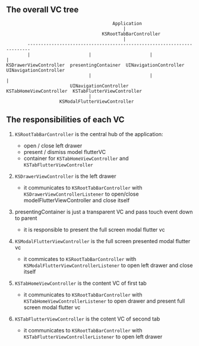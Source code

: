 ## The overall VC tree


```
                                        Application
                                            |
                                    KSRootTabBarController
                                            |
        -----------------------------------------------------------------------
        |                      |                      |                       |
KSDrawerViewController  presentingContainer  UINavigationController  UINavigationController
                               |                      |                       | 
                        UINavigationController  KSTabHomeViewController  KSTabFlutterViewController
                               |
                    KSModalFlutterViewController

```

## The responsibilities of each VC
1. `KSRootTabBarController` is the central hub of the application: 
    - open / close left drawer
    - present / dismiss model flutterVC
    - container for `KSTabHomeViewController` and `KSTabFlutterViewController`

2. `KSDrawerViewController` is the left drawer
    - it communicates to `KSRootTabBarController` with `KSDrawerViewControllerListener` to open/close modelFlutterViewController and close itself

3. presentingContainer is just a transparent VC and pass touch event down to parent
    - it is responsible to present the full screen modal flutter vc

4. `KSModalFlutterViewController` is the full screen presented modal flutter vc
    - it commicates to `KSRootTabBarController` with `KSModalFlutterViewControllerListener` to open left drawer and close itself

5. `KSTabHomeViewController` is the content VC of first tab
    - it communicates to `KSRootTabBarController` with `KSTabHomeViewControllerListener` to open drawer and present full screen modal flutter vc

6. `KSTabFlutterViewController` is the cotent VC of second tab
    - it communicates to `KSRootTabBarController` with `KSTabFlutterViewControllerListener` to open left drawer


